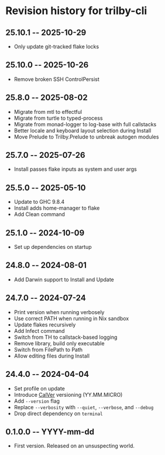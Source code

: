 # Revision history for trilby-cli

## 25.10.1 -- 2025-10-29

* Only update git-tracked flake locks

## 25.10.0 -- 2025-10-26

* Remove broken SSH ControlPersist

## 25.8.0 -- 2025-08-02

* Migrate from mtl to effectful
* Migrate from turtle to typed-process
* Migrate from monad-logger to log-base with full callstacks
* Better locale and keyboard layout selection during Install
* Move Prelude to Trilby.Prelude to unbreak autogen modules

## 25.7.0 -- 2025-07-26

* Install passes flake inputs as system and user args

## 25.5.0 -- 2025-05-10

* Update to GHC 9.8.4
* Install adds home-manager to flake
* Add Clean command

## 25.1.0 -- 2024-10-09

* Set up dependencies on startup

## 24.8.0 -- 2024-08-01

* Add Darwin support to Install and Update

## 24.7.0 -- 2024-07-24

* Print version when running verbosely
* Use correct PATH when running in Nix sandbox
* Update flakes recursively
* Add Infect command
* Switch from TH to callstack-based logging
* Remove library, build only executable
* Switch from FilePath to Path
* Allow editing files during Install

## 24.4.0 -- 2024-04-04

* Set profile on update
* Introduce [CalVer](https://calver.org/) versioning (YY.MM.MICRO)
* Add `--version` flag
* Replace `--verbosity` with `--quiet`, `--verbose`, and `--debug`
* Drop direct dependency on `terminal`

## 0.1.0.0 -- YYYY-mm-dd

* First version. Released on an unsuspecting world.
